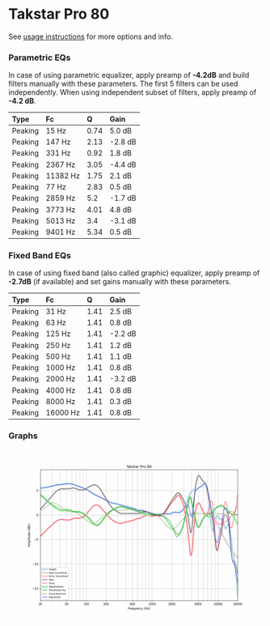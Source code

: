 # Takstar Pro 80
See [usage instructions](https://github.com/jaakkopasanen/AutoEq#usage) for more options and info.

### Parametric EQs
In case of using parametric equalizer, apply preamp of **-4.2dB** and build filters manually
with these parameters. The first 5 filters can be used independently.
When using independent subset of filters, apply preamp of **-4.2 dB**.

| Type    | Fc       |    Q | Gain    |
|:--------|:---------|:-----|:--------|
| Peaking | 15 Hz    | 0.74 | 5.0 dB  |
| Peaking | 147 Hz   | 2.13 | -2.8 dB |
| Peaking | 331 Hz   | 0.92 | 1.8 dB  |
| Peaking | 2367 Hz  | 3.05 | -4.4 dB |
| Peaking | 11382 Hz | 1.75 | 2.1 dB  |
| Peaking | 77 Hz    | 2.83 | 0.5 dB  |
| Peaking | 2859 Hz  | 5.2  | -1.7 dB |
| Peaking | 3773 Hz  | 4.01 | 4.8 dB  |
| Peaking | 5013 Hz  | 3.4  | -3.1 dB |
| Peaking | 9401 Hz  | 5.34 | 0.5 dB  |

### Fixed Band EQs
In case of using fixed band (also called graphic) equalizer, apply preamp of **-2.7dB**
(if available) and set gains manually with these parameters.

| Type    | Fc       |    Q | Gain    |
|:--------|:---------|:-----|:--------|
| Peaking | 31 Hz    | 1.41 | 2.5 dB  |
| Peaking | 63 Hz    | 1.41 | 0.8 dB  |
| Peaking | 125 Hz   | 1.41 | -2.2 dB |
| Peaking | 250 Hz   | 1.41 | 1.2 dB  |
| Peaking | 500 Hz   | 1.41 | 1.1 dB  |
| Peaking | 1000 Hz  | 1.41 | 0.8 dB  |
| Peaking | 2000 Hz  | 1.41 | -3.2 dB |
| Peaking | 4000 Hz  | 1.41 | 0.8 dB  |
| Peaking | 8000 Hz  | 1.41 | 0.3 dB  |
| Peaking | 16000 Hz | 1.41 | 0.8 dB  |

### Graphs
![](./Takstar%20Pro%2080.png)